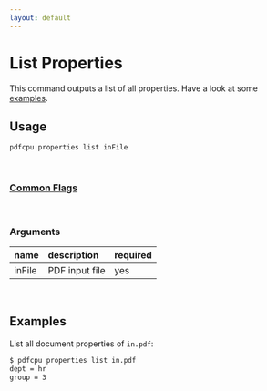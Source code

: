 ```yaml
---
layout: default
---
```


# List Properties

This command outputs a list of all properties. Have a look at some [examples](#examples).

## Usage

```
pdfcpu properties list inFile
```

<br>

### [Common Flags](../getting_started/common_flags)

<br>

### Arguments

| name         | description         | required
|:-------------|:--------------------|:--------
| inFile       | PDF input file      | yes

<br>

## Examples

 List all document properties of `in.pdf`:

```sh
$ pdfcpu properties list in.pdf
dept = hr
group = 3
```
